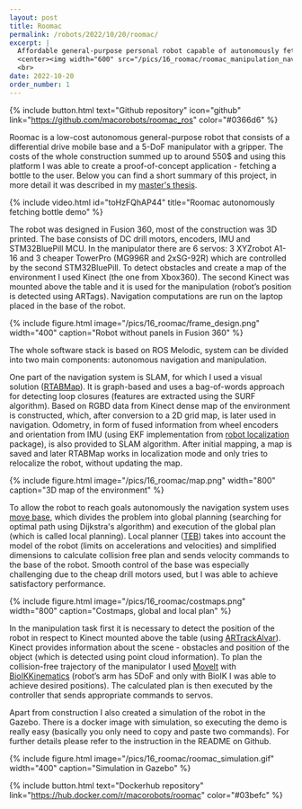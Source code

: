 ```yaml
---
layout: post
title: Roomac
permalink: /robots/2022/10/20/roomac/
excerpt: |
  Affordable general-purpose personal robot capable of autonomously fetching objects
  <center><img width="600" src="/pics/16_roomac/roomac_manipulation_navigation.gif"></center>
  <br>
date: 2022-10-20
order_number: 1
---
```

{% include button.html text="Github repository" icon="github" link="https://github.com/macorobots/roomac_ros" color="#0366d6" %}

Roomac is a low-cost autonomous general-purpose robot that consists of a differential drive mobile base and a 5-DoF manipulator with a gripper. The costs of the whole construction summed up to around 550$ and using this platform I was able to create a proof-of-concept application - fetching a bottle to the user. Below you can find a short summary of this project, in more detail it was described in my [master's thesis](https://raw.githubusercontent.com/macstepien/macstepien.github.io/master/files/masters_thesis_maciej_stepien.pdf).


{% include video.html id="toHzFQhAP44" title="Roomac autonomously fetching bottle demo" %}
<!-- todo type of encoders and imu -->
The robot was designed in Fusion 360, most of the construction was 3D printed. The base consists of DC drill motors, encoders, IMU and STM32BluePill MCU. In the manipulator there are 6 servos: 3 XYZrobot A1-16 and 3 cheaper TowerPro (MG996R and 2xSG-92R) which are controlled by the second STM32BluePill. To detect obstacles and create a map of the environment I used Kinect (the one from Xbox360). The second Kinect was mounted above the table and it is used for the manipulation (robot’s position is detected using ARTags). Navigation computations are run on the laptop placed in the base of the robot.

{% include figure.html image="/pics/16_roomac/frame_design.png" width="400" caption="Robot without panels in Fusion 360" %}

The whole software stack is based on ROS Melodic, system can be divided into two main components: autonomous navigation and manipulation. 

One part of the navigation system is SLAM, for which I used a visual solution ([RTABMap](http://introlab.github.io/rtabmap/)). It is graph-based and uses a bag-of-words approach for detecting loop closures (features are extracted using the SURF algorithm). Based on RGBD data from Kinect dense map of the environment is constructed, which, after conversion to a 2D grid map, is later used in navigation. Odometry, in form of fused information from wheel encoders and orientation from IMU (using EKF implementation from [robot localization](http://docs.ros.org/en/noetic/api/robot_localization/html/index.html) package), is also provided to SLAM algorithm. After initial mapping, a map is saved and later RTABMap works in localization mode and only tries to relocalize the robot, without updating the map.

{% include figure.html image="/pics/16_roomac/map.png" width="800" caption="3D map of the environment" %}

To allow the robot to reach goals autonomously the navigation system uses [move base](http://wiki.ros.org/move_base), which divides the problem into global planning (searching for optimal path using Dijkstra's algorithm) and execution of the global plan (which is called local planning). Local planner ([TEB](http://wiki.ros.org/teb_local_planner)) takes into account the model of the robot (limits on accelerations and velocities) and simplified dimensions to calculate collision free plan and sends velocity commands to the base of the robot. Smooth control of the base was especially challenging due to the cheap drill motors used, but I was able to achieve satisfactory performance.

{% include figure.html image="/pics/16_roomac/costmaps.png" width="800" caption="Costmaps, global and local plan" %}

In the manipulation task first it is necessary to detect the position of the robot in respect to Kinect mounted above the table (using [ARTrackAlvar](http://wiki.ros.org/ar_track_alvar)). Kinect provides information about the scene - obstacles and position of the object (which is detected using point cloud information). To plan the collision-free trajectory of the manipulator I used [MoveIt](https://moveit.ros.org/) with [BioIKKinematics](https://github.com/TAMS-Group/bio_ik.git) (robot’s arm has 5DoF and only with BioIK I was able to achieve desired positions). The calculated plan is then executed by the controller that sends appropriate commands to servos.

Apart from construction I also created a simulation of the robot in the Gazebo. There is a docker image with simulation, so executing the demo is really easy (basically you only need to copy and paste two commands). For further details please refer to the instruction in the README on Github.

{% include figure.html image="/pics/16_roomac/roomac_simulation.gif" width="400" caption="Simulation in Gazebo" %}

{% include button.html text="Dockerhub repository" link="https://hub.docker.com/r/macorobots/roomac" color="#03befc" %}


<!-- Featured:
https://discourse.ros.org/t/ros-news-for-the-week-of-january-16th-2023/29344
https://discourse.ros.org/t/roomac-general-purpose-personal-robot-construction-fetch-a-bottle-demo-application/29272/5
https://www.weeklyrobotics.com/weekly-robotics-232
https://spectrum.ieee.org/video-friday-acromonk -->